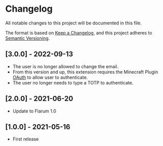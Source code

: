 # Changelog

All notable changes to this project will be documented in this file.

The format is based on [Keep a Changelog](https://keepachangelog.com/en/1.0.0/),
and this project adheres to [Semantic Versioning](https://semver.org/spec/v2.0.0.html).

## [3.0.0] - 2022-09-13

- The user is no longer allowed to change the email.
- From this version and up, this extension requires the Minecraft Plugin [OAuth](https://github.com/Neapovil/oauth) to allow user to authenticate.
- The user no longer needs to type a TOTP to authenticate.

## [2.0.0] - 2021-06-20

- Update to Flarum 1.0

## [1.0.0] - 2021-05-16

- First release
